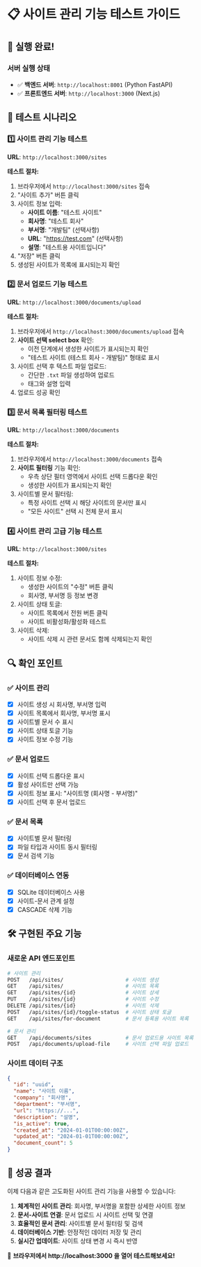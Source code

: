 # 📋 사이트 관리 기능 테스트 가이드

## 🚀 실행 완료!

### 서버 실행 상태
- ✅ **백엔드 서버**: `http://localhost:8001` (Python FastAPI)
- ✅ **프론트엔드 서버**: `http://localhost:3000` (Next.js)

## 🧪 테스트 시나리오

### 1️⃣ 사이트 관리 기능 테스트
**URL**: `http://localhost:3000/sites`

**테스트 절차:**
1. 브라우저에서 `http://localhost:3000/sites` 접속
2. "사이트 추가" 버튼 클릭
3. 사이트 정보 입력:
   - **사이트 이름**: "테스트 사이트"
   - **회사명**: "테스트 회사"
   - **부서명**: "개발팀" (선택사항)
   - **URL**: "https://test.com" (선택사항)
   - **설명**: "테스트용 사이트입니다"
4. "저장" 버튼 클릭
5. 생성된 사이트가 목록에 표시되는지 확인

### 2️⃣ 문서 업로드 기능 테스트
**URL**: `http://localhost:3000/documents/upload`

**테스트 절차:**
1. 브라우저에서 `http://localhost:3000/documents/upload` 접속
2. **사이트 선택 select box** 확인:
   - 이전 단계에서 생성한 사이트가 표시되는지 확인
   - "테스트 사이트 (테스트 회사 - 개발팀)" 형태로 표시
3. 사이트 선택 후 텍스트 파일 업로드:
   - 간단한 `.txt` 파일 생성하여 업로드
   - 태그와 설명 입력
4. 업로드 성공 확인

### 3️⃣ 문서 목록 필터링 테스트
**URL**: `http://localhost:3000/documents`

**테스트 절차:**
1. 브라우저에서 `http://localhost:3000/documents` 접속
2. **사이트 필터링** 기능 확인:
   - 우측 상단 필터 영역에서 사이트 선택 드롭다운 확인
   - 생성한 사이트가 표시되는지 확인
3. 사이트별 문서 필터링:
   - 특정 사이트 선택 시 해당 사이트의 문서만 표시
   - "모든 사이트" 선택 시 전체 문서 표시

### 4️⃣ 사이트 관리 고급 기능 테스트
**URL**: `http://localhost:3000/sites`

**테스트 절차:**
1. 사이트 정보 수정:
   - 생성한 사이트의 "수정" 버튼 클릭
   - 회사명, 부서명 등 정보 변경
2. 사이트 상태 토글:
   - 사이트 목록에서 전원 버튼 클릭
   - 사이트 비활성화/활성화 테스트
3. 사이트 삭제:
   - 사이트 삭제 시 관련 문서도 함께 삭제되는지 확인

## 🔍 확인 포인트

### ✅ 사이트 관리
- [x] 사이트 생성 시 회사명, 부서명 입력
- [x] 사이트 목록에서 회사명, 부서명 표시
- [x] 사이트별 문서 수 표시
- [x] 사이트 상태 토글 기능
- [x] 사이트 정보 수정 기능

### ✅ 문서 업로드
- [x] 사이트 선택 드롭다운 표시
- [x] 활성 사이트만 선택 가능
- [x] 사이트 정보 표시: "사이트명 (회사명 - 부서명)"
- [x] 사이트 선택 후 문서 업로드

### ✅ 문서 목록
- [x] 사이트별 문서 필터링
- [x] 파일 타입과 사이트 동시 필터링
- [x] 문서 검색 기능

### ✅ 데이터베이스 연동
- [x] SQLite 데이터베이스 사용
- [x] 사이트-문서 관계 설정
- [x] CASCADE 삭제 기능

## 🛠️ 구현된 주요 기능

### 새로운 API 엔드포인트
```bash
# 사이트 관리
POST   /api/sites/                    # 사이트 생성
GET    /api/sites/                    # 사이트 목록
GET    /api/sites/{id}                # 사이트 상세
PUT    /api/sites/{id}                # 사이트 수정
DELETE /api/sites/{id}                # 사이트 삭제
POST   /api/sites/{id}/toggle-status  # 사이트 상태 토글
GET    /api/sites/for-document        # 문서 등록용 사이트 목록

# 문서 관리
GET    /api/documents/sites           # 문서 업로드용 사이트 목록
POST   /api/documents/upload-file     # 사이트 선택 파일 업로드
```

### 사이트 데이터 구조
```json
{
  "id": "uuid",
  "name": "사이트 이름",
  "company": "회사명",
  "department": "부서명",
  "url": "https://...",
  "description": "설명",
  "is_active": true,
  "created_at": "2024-01-01T00:00:00Z",
  "updated_at": "2024-01-01T00:00:00Z",
  "document_count": 5
}
```

## 🎯 성공 결과

이제 다음과 같은 고도화된 사이트 관리 기능을 사용할 수 있습니다:

1. **체계적인 사이트 관리**: 회사명, 부서명을 포함한 상세한 사이트 정보
2. **문서-사이트 연결**: 문서 업로드 시 사이트 선택 및 연결
3. **효율적인 문서 관리**: 사이트별 문서 필터링 및 검색
4. **데이터베이스 기반**: 안정적인 데이터 저장 및 관리
5. **실시간 업데이트**: 사이트 상태 변경 시 즉시 반영

🚀 **브라우저에서 http://localhost:3000 을 열어 테스트해보세요!** 